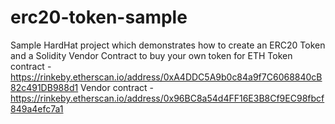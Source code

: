 # erc20-token-sample
Sample HardHat project which demonstrates how to create an ERC20 Token and a Solidity Vendor Contract to buy your own token for ETH
Token contract - https://rinkeby.etherscan.io/address/0xA4DDC5A9b0c84a9f7C6068840cB82c491DB988d1
Vendor contract - https://rinkeby.etherscan.io/address/0x96BC8a54d4FF16E3B8Cf9EC98fbcf849a4efc7a1
